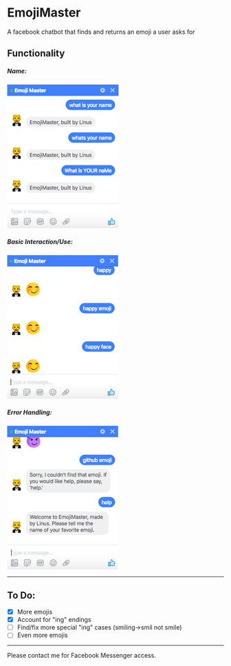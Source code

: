 # EmojiMaster
A facebook chatbot that finds and returns an emoji a user asks for
## Functionality
##### Name:     
![alt tag](https://github.com/LinusGordon/emojimaster/blob/master/demoName.png)  
     
##### Basic Interaction/Use:     
![alt tag](https://github.com/LinusGordon/emojimaster/blob/master/demonHappy.png)  
     
##### Error Handling:     
![alt tag](https://github.com/LinusGordon/emojimaster/blob/master/demonError.png)     
___

## To Do:     
- [x] More emojis    
- [x] Account for "ing" endings
- [ ] Find/fix more special "ing" cases (smiling->smil not smile)
- [ ] Even more emojis     
---- 
Please contact me for Facebook Messenger access.
 

